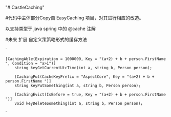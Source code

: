 "# CastleCaching" 


#代码中主体部分Copy自 EasyCaching 项目，对其进行相应的改造。

  以支持类型于 java spring 中的 @cache 注解




#未来
  扩展 自定义策策略形式的缓存方法
  
  
  `
  
  
    [CachingAble(Expiration = 1000000, Key = "(a+2) + b + person.FirstName ", Condition = "a>1")]
        string keyGetCurrentUtcTime(int a, string b, Person person);

        [CachingPut(CacheKeyPrefix = "AspectCore", Key = "(a+2) + b + person.FirstName ")]
        string keyPutSomething(int a, string b, Person person);

        [CachingEvict(IsBefore = true, Key = "(a+2) + b + person.FirstName ")]
        void keyDeleteSomething(int a, string b, Person person);
        
  `
